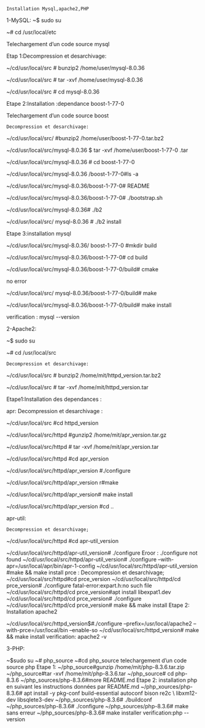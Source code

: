 	Installation Mysql,apache2,PHP

1-MySQL:
~$ sudo su      

~# cd /usr/local/etc

Telechargement d’un code source mysql

Etap 1:Decompression et desarchivage:

~/cd/usr/local/src # bunzip2 /home/user/mysql-8.0.36

~/cd/usr/local/src # tar -xvf /home/user/mysql-8.0.36

~/cd/usr/local/src # cd mysql-8.0.36

Etape 2:Installation :dependance boost-1-77-0

Telechargement d’un code source boost
	
 	Decompression et desarchivage:

~/cd/usr/local/src/ #bunzip2 /home/user/boost-1-77-0.tar.bz2

~/cd/usr/local/src/mysql-8.0.36 $ tar -xvf /home/user/boost-1-77-0 .tar

~/cd/usr/local/src/mysql-8.0.36 # cd boost-1-77-0

~/cd/usr/local/src/mysql-8.0.36 /boost-1-77-0#ls -a

~/cd/usr/local/src/mysql-8.0.36/boost-1-77-0# README

~/cd/usr/local/src/mysql-8.0.36/boost-1-77-0# ./bootstrap.sh

~/cd/usr/local/src/mysql-8.0.36# ./b2

~/cd/usr/local/src/ mysql-8.0.36 # ./b2 install

Etape 3:installation mysql 

~/cd/usr/local/src/mysql-8.0.36/ boost-1-77-0 #mkdir build

~/cd/usr/local/src/mysql-8.0.36/boost-1-77-0# cd build

~/cd/usr/local/src/mysql-8.0.36/boost-1-77-0/build# cmake
  
   no error

~/cd/usr/local/src/ mysql-8.0.36/boost-1-77-0/build# make

~/cd/usr/local/src/mysql-8.0.36/boost-1-77-0/build# make install

verification : mysql --version 



2-Apache2:

~$ sudo su      

~# cd /usr/local/src
	
 	Decompression et desarchivage:

~/cd/usr/local/src # bunzip2 /home/mit/httpd_version.tar.bz2

~/cd/usr/local/src # tar -xvf /home/mit/httpd_version.tar

Etape1:Installation des dependances :

apr:
	Decompression et desarchivage :

~/cd/usr/local/src #cd httpd_version

~/cd/usr/local/src/httpd #gunzip2 /home/mit/apr_version.tar.gz

~/cd/usr/local/src/httpd # tar -xvf /home/mit/apr_version.tar

~/cd/usr/local/src/httpd #cd apr_version

~/cd/usr/local/src/httpd/apr_version #./configure

~/cd/usr/local/src/httpd/apr_version r#make

~/cd/usr/local/src/httpd/apr_version# make install

~/cd/usr/local/src/httpd/apr_version #cd ..

apr-util:

 	Decompression et desarchivage;

~/cd/usr/local/src/httpd #cd apr-util_version

~/cd/usr/local/src/httpd/apr-util_version# ./configure
	Eroor : ./configure not found
~/cd/usr/local/src/httpd/apr-util_version# ./configure –with-apr=/usr/local/apr/bin/apr-1-config
~/cd/usr/local/src/httpd/apr-util_version #make && make install
prce :
	Decompression et desarchivage;
~/cd/usr/local/src/httpd#cd prce_version
~/cd/usr/local/src/httpd/cd prce_version# ./configure
       fatal-error:expart.h:no such file
~/cd/usr/local/src/httpd/cd prce_version#apt install libexpat1.dev
~/cd/usr/local/src/httpd/cd prce_version# ./configure
~/cd/usr/local/src/httpd/cd prce_version# make && make install
Etape 2: Installation apache2

~/cd/usr/local/src/httpd_version$#./configure –prefix=/usr/local/apache2 –with-prce=/usr/local/bin –enable-so
~/cd/usr/local/src/httpd_version# make && make install
verification: apache2 -v

3-PHP:

~$sudo su
~# php_source
~#cd php_source
	telechargement d’un code source php
Etape 1:
~/php_source#gunzip /home/mit/php-8.3.6.tar.zip
~/php_source#tar -xvf /home/mit/php-8.3.6.tar
~/php_source# cd php-8.3.6
~/php_sources/php-8.3.6#more README.md
Etape 2: installation php en suivant les instructions données par README.md
~/php_xources/php-8.3.6# apt install -y pkg-conf build-essential autoconf bison re2c \ libxm12-dev libsqlete3-dev
~/php_sources/php-8.3.6# ./buildconf
~/php_sources/php-8.3.6# ./configure
~/php_sources/php-8.3.6#  make 
sans erreur
~/php_sources/php-8.3.6#  make installer
verification:php --version


